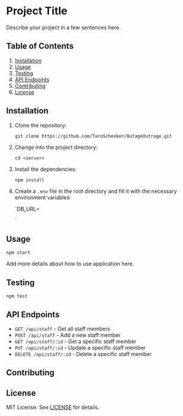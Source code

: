 # Project Title

Describe your project in a few sentences here.

## Table of Contents

1.  [Installation](#installation)
2.  [Usage](#usage)
3.  [Testing](#testing)
4.  [API Endpoints](#api-endpoints)
5.  [Contributing](#contributing)
6.  [License](#license)

## Installation

1.  Clone the repository:
    
    `git clone https://github.com/TaroSchenker/OutageOutrage.git` 
    
2.  Change into the project directory:
    
    `cd <server>` 
    
3.  Install the dependencies:
  
    `npm install` 
    
4.  Create a `.env` file in the root directory and fill it with the necessary environment variables:
    
    `DB_URL=<your MongoDB connection string>
    <!--- Add other necessary environment variables here. -->` 
    

## Usage

`npm start` 

Add more details about how to use application here.

## Testing

`npm test` 

## API Endpoints

-   `GET /api/staff` - Get all staff members
-   `POST /api/staff` - Add a new staff member
-   `GET /api/staff/:id` - Get a specific staff member
-   `PUT /api/staff/:id` - Update a specific staff member
-   `DELETE /api/staff/:id` - Delete a specific staff member

## Contributing

## License


MIT License. See [LICENSE](https://chat.openai.com/LICENSE) for details.
